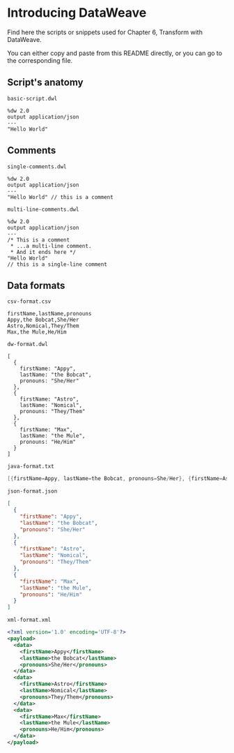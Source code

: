 # Introducing DataWeave

Find here the scripts or snippets used for Chapter 6, Transform with DataWeave.

You can either copy and paste from this README directly, or you can go to the corresponding file.

## Script's anatomy

`basic-script.dwl`

```dataweave
%dw 2.0
output application/json
---
"Hello World"
```

## Comments

`single-comments.dwl`

```dataweave
%dw 2.0
output application/json
---
"Hello World" // this is a comment
```

`multi-line-comments.dwl`

```dataweave
%dw 2.0
output application/json
---
/* This is a comment
 * ...a multi-line comment.
 * And it ends here */
"Hello World" 
// this is a single-line comment
```

## Data formats

`csv-format.csv`

```csv
firstName,lastName,pronouns
Appy,the Bobcat,She/Her
Astro,Nomical,They/Them
Max,the Mule,He/Him
```

`dw-format.dwl`

```dataweave
[
  {
    firstName: "Appy",
    lastName: "the Bobcat",
    pronouns: "She/Her"
  }, 
  {
    firstName: "Astro",
    lastName: "Nomical",
    pronouns: "They/Them"
  }, 
  {
    firstName: "Max",
    lastName: "the Mule",
    pronouns: "He/Him"
  }
]
```

`java-format.txt`

```java
[{firstName=Appy, lastName=the Bobcat, pronouns=She/Her}, {firstName=Astro, lastName=Nomical, pronouns=They/Them}, {firstName=Max, lastName=the Mule, pronouns=He/Him}]
```

`json-format.json`

```json
[
  {
    "firstName": "Appy",
    "lastName": "the Bobcat",
    "pronouns": "She/Her"
  },
  {
    "firstName": "Astro",
    "lastName": "Nomical",
    "pronouns": "They/Them"
  },
  {
    "firstName": "Max",
    "lastName": "the Mule",
    "pronouns": "He/Him"
  }
]
```

`xml-format.xml`

```xml
<?xml version='1.0' encoding='UTF-8'?>
<payload>
  <data>
    <firstName>Appy</firstName>
    <lastName>the Bobcat</lastName>
    <pronouns>She/Her</pronouns>
  </data>
  <data>
    <firstName>Astro</firstName>
    <lastName>Nomical</lastName>
    <pronouns>They/Them</pronouns>
  </data>
  <data>
    <firstName>Max</firstName>
    <lastName>the Mule</lastName>
    <pronouns>He/Him</pronouns>
  </data>
</payload>
```